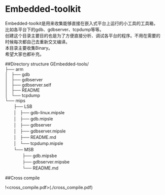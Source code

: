 Embedded-toolkit
==

Embedded-toolkit是用来收集能够直接在嵌入式平台上运行的小工具的工具箱，比如各平台下的gdb、gdbserver、tcpdump等等。  
创建这个目录主要目的也是为了方便直接分析、调试各平台的程序。不用在需要的时候每次都自己去重新交叉编译。  
本目录主要收集Binary。   
希望大家也都补充。  

##Directory structure
GEmbedded-tools/  
├── arm  
│   ├── gdb  
│   ├── gdbserver  
│   ├── gdbserver.self  
│   ├── README  
│   └── tcpdump  
└── mips  
　　├── LSB  
　　│   ├── gdb-linux.mipsle  
　　│   ├── gdb.mipsle  
　　│   ├── gdbserver  
　　│   ├── gdbserver.mipsle  
　　│   ├── README.md  
　　│   └── tcpdump.mipsle  
　　└── MSB  
　　　　├── gdb.mipsbe  
　　　　├── gdbserver.mipsbe  
　　　　└── README.md  

##Cross compile

!<cross_compile.pdf>(./cross_compile.pdf)
